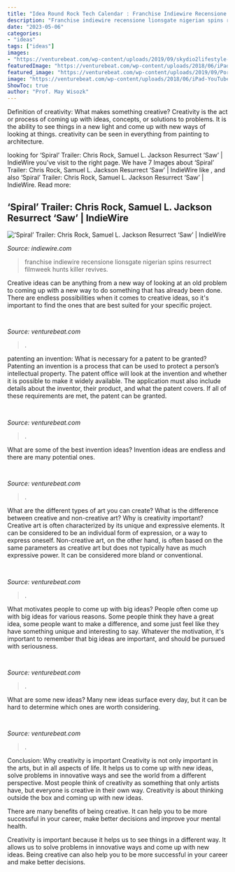 ```yaml
---
title: "Idea Round Rock Tech Calendar : Franchise Indiewire Recensione Lionsgate Nigerian Spins Resurrect Filmweek Hunts Killer Revives"
description: "Franchise indiewire recensione lionsgate nigerian spins resurrect filmweek hunts killer revives"
date: "2023-05-06"
categories:
- "ideas"
tags: ["ideas"]
images:
- "https://venturebeat.com/wp-content/uploads/2019/09/skydio2lifestyle-2.jpg?w=800"
featuredImage: "https://venturebeat.com/wp-content/uploads/2018/06/iPad-YouTube-Sharing.jpg?w=800"
featured_image: "https://venturebeat.com/wp-content/uploads/2019/09/PortalTV_Superframe_1.jpg?w=800"
image: "https://venturebeat.com/wp-content/uploads/2018/06/iPad-YouTube-Sharing.jpg?w=800"
ShowToc: true
author: "Prof. May Wisozk"
---
```



Definition of creativity: What makes something creative?
Creativity is the act or process of coming up with ideas, concepts, or solutions to problems. It is the ability to see things in a new light and come up with new ways of looking at things. creativity can be seen in everything from painting to architecture.

	

		
looking for ‘Spiral’ Trailer: Chris Rock, Samuel L. Jackson Resurrect ‘Saw’ | IndieWire you've visit to the right page. We have 7 Images about ‘Spiral’ Trailer: Chris Rock, Samuel L. Jackson Resurrect ‘Saw’ | IndieWire like ,  and also ‘Spiral’ Trailer: Chris Rock, Samuel L. Jackson Resurrect ‘Saw’ | IndieWire. Read more:
		
    
## ‘Spiral’ Trailer: Chris Rock, Samuel L. Jackson Resurrect ‘Saw’ | IndieWire

<img loading=lazy src="https://www.indiewire.com/wp-content/uploads/2021/03/spiral.png?w=780" onerror="this.onerror=null;this.src='https://tse2.mm.bing.net/th?id=OIP.myKM0n5zFtikE_iHO9dubgHaEF&amp;pid=15.1';" alt="‘Spiral’ Trailer: Chris Rock, Samuel L. Jackson Resurrect ‘Saw’ | IndieWire">

_Source: indiewire.com_

>franchise indiewire recensione lionsgate nigerian spins resurrect filmweek hunts killer revives. 

	

Creative ideas can be anything from a new way of looking at an old problem to coming up with a new way to do something that has already been done. There are endless possibilities when it comes to creative ideas, so it's important to find the ones that are best suited for your specific project.

    
## 

<img loading=lazy src="https://venturebeat.com/wp-content/uploads/2019/10/microsoft-surface-event-surface-pro-x-4.jpg?w=800" onerror="this.onerror=null;this.src='https://tse4.mm.bing.net/th?id=OIP.FlC15jujXz0GCk1J3h4yKgHaDf&amp;pid=15.1';" alt="">

_Source: venturebeat.com_

>. 

	

patenting an invention: What is necessary for a patent to be granted?
Patenting an invention is a process that can be used to protect a person’s intellectual property. The patent office will look at the invention and whether it is possible to make it widely available. The application must also include details about the inventor, their product, and what the patent covers. If all of these requirements are met, the patent can be granted.

    
## 

<img loading=lazy src="https://venturebeat.com/wp-content/uploads/2017/07/kuri_lifestyle_livingroom_1139-1.jpg?w=800" onerror="this.onerror=null;this.src='https://tse3.mm.bing.net/th?id=OIP.Chn1NDXPVyEtkA-GNJMoZgHaE7&amp;pid=15.1';" alt="">

_Source: venturebeat.com_

>. 

	

What are some of the best invention ideas?
Invention ideas are endless and there are many potential ones.

    
## 

<img loading=lazy src="https://venturebeat.com/wp-content/uploads/2018/06/iPad-YouTube-Sharing.jpg?w=800" onerror="this.onerror=null;this.src='https://tse1.mm.bing.net/th?id=OIP.aosGBiSwfQX0AHno56hl5QHaFO&amp;pid=15.1';" alt="">

_Source: venturebeat.com_

>. 

	

What are the different types of art you can create? What is the difference between creative and non-creative art? Why is creativity important?
Creative art is often characterized by its unique and expressive elements. It can be considered to be an individual form of expression, or a way to express oneself. Non-creative art, on the other hand, is often based on the same parameters as creative art but does not typically have as much expressive power. It can be considered more bland or conventional.

    
## 

<img loading=lazy src="https://venturebeat.com/wp-content/uploads/2019/09/skydio2lifestyle-2.jpg?w=800" onerror="this.onerror=null;this.src='https://tse3.mm.bing.net/th?id=OIP.QAKG7ypoNJ78sDpueoEMeAHaE8&amp;pid=15.1';" alt="">

_Source: venturebeat.com_

>. 

	

What motivates people to come up with big ideas?
People often come up with big ideas for various reasons. Some people think they have a great idea, some people want to make a difference, and some just feel like they have something unique and interesting to say. Whatever the motivation, it's important to remember that big ideas are important, and should be pursued with seriousness.

    
## 

<img loading=lazy src="https://venturebeat.com/wp-content/uploads/2019/09/PortalTV_Superframe_1.jpg?w=800" onerror="this.onerror=null;this.src='https://tse3.mm.bing.net/th?id=OIP.Bdz4726lThVkMUL9C2deqQHaE0&amp;pid=15.1';" alt="">

_Source: venturebeat.com_

>. 

	

What are some new ideas?
Many new ideas surface every day, but it can be hard to determine which ones are worth considering.

    
## 

<img loading=lazy src="https://venturebeat.com/wp-content/uploads/2018/07/fireworks_by_grucci.png?w=800" onerror="this.onerror=null;this.src='https://tse3.mm.bing.net/th?id=OIP.m5dUZh8xS0QJ_q8ju3DozAHaEM&amp;pid=15.1';" alt="">

_Source: venturebeat.com_

>. 

	

Conclusion: Why creativity is important
Creativity is not only important in the arts, but in all aspects of life. It helps us to come up with new ideas, solve problems in innovative ways and see the world from a different perspective.
Most people think of creativity as something that only artists have, but everyone is creative in their own way. Creativity is about thinking outside the box and coming up with new ideas.

There are many benefits of being creative. It can help you to be more successful in your career, make better decisions and improve your mental health.

Creativity is important because it helps us to see things in a different way. It allows us to solve problems in innovative ways and come up with new ideas. Being creative can also help you to be more successful in your career and make better decisions.

